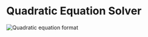 # Quadratic Equation Solver
![Quadratic equation format](https://myoctocat.com/assets/images/base-octocat.svg)